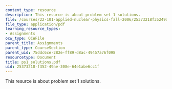 ```yaml
---
content_type: resource
description: This resurce is about problem set 1 solutions.
file: /courses/22-101-applied-nuclear-physics-fall-2006/25373218f35249ae308e64e1abe6cc1f_ps1_solutions.pdf
file_type: application/pdf
learning_resource_types:
- Assignments
ocw_type: OCWFile
parent_title: Assignments
parent_type: CourseSection
parent_uid: 75ddc6ce-282e-ff89-d8ac-49457a76f098
resourcetype: Document
title: ps1_solutions.pdf
uid: 25373218-f352-49ae-308e-64e1abe6cc1f
---
```

This resurce is about problem set 1 solutions.

